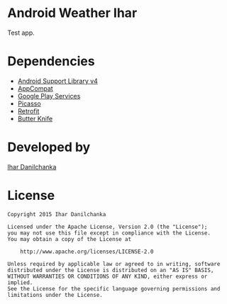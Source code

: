 Android Weather Ihar
=======

Test app.

Dependencies
============

* [Android Support Library v4](http://developer.android.com/tools/extras/support-library.html)
* [AppCompat](https://developer.android.com/reference/android/support/v7/appcompat/package-summary.html)
* [Google Play Services](http://developer.android.com/google/play-services/index.html)
* [Picasso](https://github.com/square/picasso)
* [Retrofit](https://github.com/square/retrofit)
* [Butter Knife](http://jakewharton.github.io/butterknife/)

Developed by
============

[Ihar Danilchanka](ihar.danilchanka@gmail.com)


License
=======

    Copyright 2015 Ihar Danilchanka

    Licensed under the Apache License, Version 2.0 (the "License");
    you may not use this file except in compliance with the License.
    You may obtain a copy of the License at

        http://www.apache.org/licenses/LICENSE-2.0

    Unless required by applicable law or agreed to in writing, software
    distributed under the License is distributed on an "AS IS" BASIS,
    WITHOUT WARRANTIES OR CONDITIONS OF ANY KIND, either express or implied.
    See the License for the specific language governing permissions and
    limitations under the License.